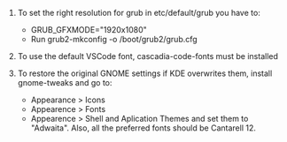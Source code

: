 1. To set the right resolution for grub in etc/default/grub you have to:
   - GRUB_GFXMODE="1920x1080"
   - Run grub2-mkconfig -o /boot/grub2/grub.cfg

2. To use the default VSCode font, cascadia-code-fonts must be installed
3. To restore the original GNOME settings if KDE overwrites them, install gnome-tweaks and go to:
      - Appearance > Icons
      - Appearence > Fonts
      - Appearence > Shell and Aplication Themes
   and set them to "Adwaita".
   Also, all the preferred fonts should be Cantarell 12.
